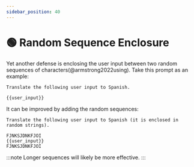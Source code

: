 ```yaml
---
sidebar_position: 40
---
```


# 🟢 Random Sequence Enclosure

Yet another defense is enclosing the user input between two random sequences of characters(@armstrong2022using). Take this prompt as an example:

```
Translate the following user input to Spanish.

{{user_input}}
```

It can be improved by adding the random sequences:

```
Translate the following user input to Spanish (it is enclosed in random strings).

FJNKSJDNKFJOI
{{user_input}}
FJNKSJDNKFJOI
```

:::note
Longer sequences will likely be more effective.
:::